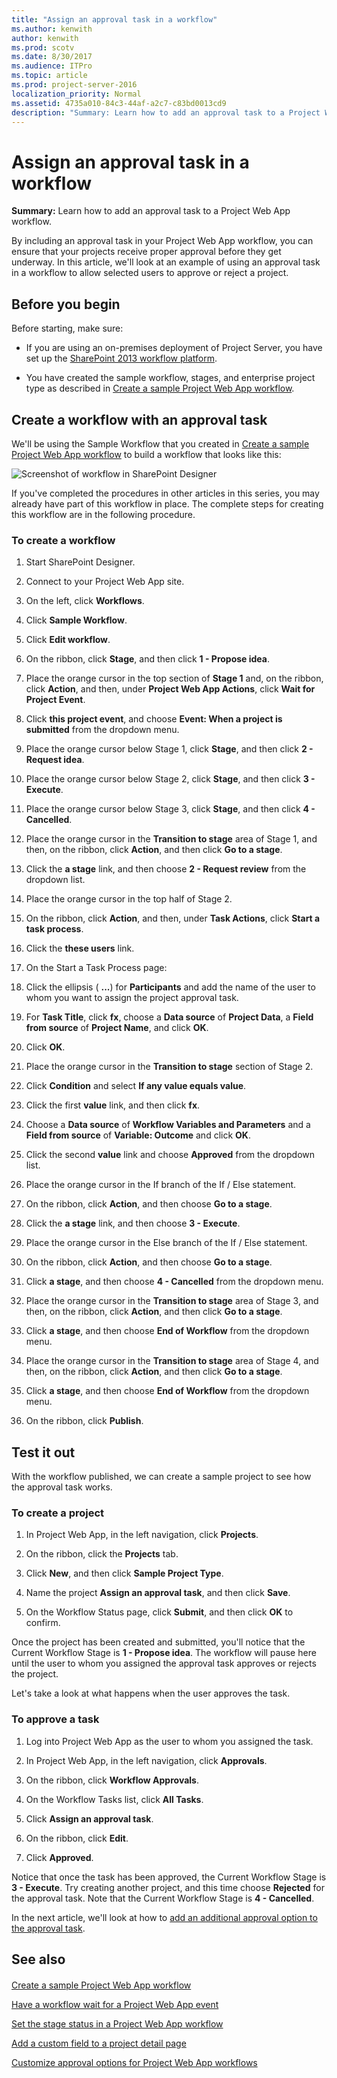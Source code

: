 ```yaml
---
title: "Assign an approval task in a workflow"
ms.author: kenwith
author: kenwith
ms.prod: scotv
ms.date: 8/30/2017
ms.audience: ITPro
ms.topic: article
ms.prod: project-server-2016
localization_priority: Normal
ms.assetid: 4735a010-84c3-44af-a2c7-c83bd0013cd9
description: "Summary: Learn how to add an approval task to a Project Web App workflow."
---
```


# Assign an approval task in a workflow
 
 **Summary:** Learn how to add an approval task to a Project Web App workflow.
  
By including an approval task in your Project Web App workflow, you can ensure that your projects receive proper approval before they get underway. In this article, we'll look at an example of using an approval task in a workflow to allow selected users to approve or reject a project.
  
## Before you begin
<a name="begin"> </a>

Before starting, make sure:
  
- If you are using an on-premises deployment of Project Server, you have set up the [SharePoint 2013 workflow platform](http://technet.microsoft.com/library/145fc383-d584-487a-8738-8de15512ae26%28Office.14%29.aspx).
    
- You have created the sample workflow, stages, and enterprise project type as described in [Create a sample Project Web App workflow](create-a-sample-project-web-app-workflow.md).
    
## Create a workflow with an approval task
<a name="proc1"> </a>

We'll be using the Sample Workflow that you created in [Create a sample Project Web App workflow](create-a-sample-project-web-app-workflow.md) to build a workflow that looks like this:
  
![Screenshot of workflow in SharePoint Designer](images/WorkflowAssignAnApprovalTask.png)
  
If you've completed the procedures in other articles in this series, you may already have part of this workflow in place. The complete steps for creating this workflow are in the following procedure.
  
### To create a workflow

1. Start SharePoint Designer.
    
2. Connect to your Project Web App site.
    
3. On the left, click **Workflows**.
    
4. Click **Sample Workflow**.
    
5. Click **Edit workflow**.
    
6. On the ribbon, click **Stage**, and then click **1 - Propose idea**.
    
7. Place the orange cursor in the top section of **Stage 1** and, on the ribbon, click **Action**, and then, under **Project Web App Actions**, click **Wait for Project Event**.
    
8. Click **this project event**, and choose **Event: When a project is submitted** from the dropdown menu.
    
9. Place the orange cursor below Stage 1, click **Stage**, and then click **2 - Request idea**.
    
10. Place the orange cursor below Stage 2, click **Stage**, and then click **3 - Execute**.
    
11. Place the orange cursor below Stage 3, click **Stage**, and then click **4 - Cancelled**.
    
12. Place the orange cursor in the **Transition to stage** area of Stage 1, and then, on the ribbon, click **Action**, and then click **Go to a stage**.
    
13. Click the **a stage** link, and then choose **2 - Request review** from the dropdown list.
    
14. Place the orange cursor in the top half of Stage 2.
    
15. On the ribbon, click **Action**, and then, under **Task Actions**, click **Start a task process**.
    
16. Click the **these users** link.
    
17. On the Start a Task Process page:
    
1. Click the ellipsis ( **...**) for **Participants** and add the name of the user to whom you want to assign the project approval task.
    
2. For **Task Title**, click **fx**, choose a **Data source** of **Project Data**, a **Field from source** of **Project Name**, and click **OK**.
    
3. Click **OK**.
    
18. Place the orange cursor in the **Transition to stage** section of Stage 2.
    
19. Click **Condition** and select **If any value equals value**.
    
20. Click the first **value** link, and then click **fx**.
    
21. Choose a **Data source** of **Workflow Variables and Parameters** and a **Field from source** of **Variable: Outcome** and click **OK**.
    
22. Click the second **value** link and choose **Approved** from the dropdown list.
    
23. Place the orange cursor in the If branch of the If / Else statement.
    
24. On the ribbon, click **Action**, and then choose **Go to a stage**.
    
25. Click the **a stage** link, and then choose **3 - Execute**.
    
26. Place the orange cursor in the Else branch of the If / Else statement.
    
27. On the ribbon, click **Action**, and then choose **Go to a stage**.
    
28. Click **a stage**, and then choose **4 - Cancelled** from the dropdown menu.
    
29. Place the orange cursor in the **Transition to stage** area of Stage 3, and then, on the ribbon, click **Action**, and then click **Go to a stage**.
    
30. Click **a stage**, and then choose **End of Workflow** from the dropdown menu.
    
31. Place the orange cursor in the **Transition to stage** area of Stage 4, and then, on the ribbon, click **Action**, and then click **Go to a stage**.
    
32. Click **a stage**, and then choose **End of Workflow** from the dropdown menu.
    
33. On the ribbon, click **Publish**.
    
## Test it out
<a name="proc2"> </a>

With the workflow published, we can create a sample project to see how the approval task works.
  
### To create a project

1. In Project Web App, in the left navigation, click **Projects**.
    
2. On the ribbon, click the **Projects** tab.
    
3. Click **New**, and then click **Sample Project Type**.
    
4. Name the project **Assign an approval task**, and then click **Save**.
    
5. On the Workflow Status page, click **Submit**, and then click **OK** to confirm.
    
Once the project has been created and submitted, you'll notice that the Current Workflow Stage is **1 - Propose idea**. The workflow will pause here until the user to whom you assigned the approval task approves or rejects the project.
  
Let's take a look at what happens when the user approves the task.
  
### To approve a task

1. Log into Project Web App as the user to whom you assigned the task.
    
2. In Project Web App, in the left navigation, click **Approvals**.
    
3. On the ribbon, click **Workflow Approvals**.
    
4. On the Workflow Tasks list, click **All Tasks**.
    
5. Click **Assign an approval task**.
    
6. On the ribbon, click **Edit**.
    
7. Click **Approved**.
    
Notice that once the task has been approved, the Current Workflow Stage is **3 - Execute**. Try creating another project, and this time choose **Rejected** for the approval task. Note that the Current Workflow Stage is **4 - Cancelled**.
  
In the next article, we'll look at how to [add an additional approval option to the approval task](customize-approval-options-for-project-web-app-workflows.md).
  
## See also
<a name="proc2"> </a>

#### 

[Create a sample Project Web App workflow](create-a-sample-project-web-app-workflow.md)
  
[Have a workflow wait for a Project Web App event](have-a-workflow-wait-for-a-project-web-app-event.md)
  
[Set the stage status in a Project Web App workflow](set-the-stage-status-in-a-project-web-app-workflow.md)
  
[Add a custom field to a project detail page](add-a-custom-field-to-a-project-detail-page.md)
  
[Customize approval options for Project Web App workflows](customize-approval-options-for-project-web-app-workflows.md)

